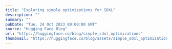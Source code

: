 ```yaml
---
title: "Exploring simple optimizations for SDXL"
description: ""
summary: ""
pubDate: "Tue, 24 Oct 2023 00:00:00 GMT"
source: "Hugging Face Blog"
url: "https://huggingface.co/blog/simple_sdxl_optimizations"
thumbnail: "https://huggingface.co/blog/assets/simple_sdxl_optimizations/thumbnail.png"
---
```


